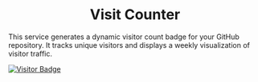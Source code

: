 <h1 align="center"> Visit Counter </h1>

This service generates a dynamic visitor count badge for your GitHub repository. It tracks unique visitors and displays a weekly visualization of visitor traffic.


[![Visitor Badge](https://visit-counter-y3x4.onrender.com//badge/visit-counter)](https://visit-counter-y3x4.onrender.com//badge/visit-counter)


